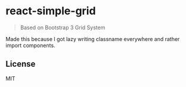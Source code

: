 # react-simple-grid
> Based on Bootstrap 3 Grid System

Made this because I got lazy writing classname everywhere and rather import components.

## License
MIT
